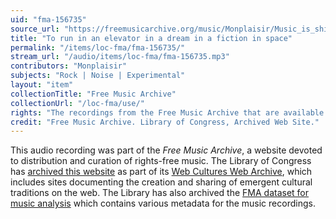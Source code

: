 ```yaml
---
uid: "fma-156735"
source_url: "https://freemusicarchive.org/music/Monplaisir/Music_is_shit_filler_album/Monplaisir_-_Music_is_shit_filler_album_-_08_To_run_in_an_elevator_in_a_dream_in_a_fiction_in_space"
title: "To run in an elevator in a dream in a fiction in space"
permalink: "/items/loc-fma/fma-156735/"
stream_url: "/audio/items/loc-fma/fma-156735.mp3"
contributors: "Monplaisir"
subjects: "Rock | Noise | Experimental"
layout: "item"
collectionTitle: "Free Music Archive"
collectionUrl: "/loc-fma/use/"
rights: "The recordings from the Free Music Archive that are available on Citizen DJ have a CC0 1.0 Universal License (Public Domain Dedication) which means you can copy, modify, distribute and perform the work, even for commercial purposes, all without asking permission."
credit: "Free Music Archive. Library of Congress, Archived Web Site."
---
```


This audio recording was part of the _Free Music Archive_, a website devoted to distribution and curation of rights-free music. The Library of Congress has [archived this website](https://www.loc.gov/item/lcwaN0026492/) as part of its [Web Cultures Web Archive](https://www.loc.gov/collections/web-cultures-web-archive/about-this-collection/), which includes sites documenting the creation and sharing of emergent cultural traditions on the web. The Library has also archived the [FMA dataset for music analysis](https://catalog.loc.gov/vwebv/search?searchCode=LCCN&searchArg=2018655052&searchType=1&permalink=y) which contains various metadata for the music recordings.